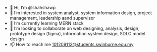 - 👋 Hi, I’m @shahshawp
- 👀 I’m interested in system analyst, system information design, project management, leadership aand supervisor
- 🌱 I’m currently learning MERN stack
- 💞️ I’m looking to collaborate on web designing, analysis, design, prototype design (figma), information system design, SDLC model design
- 📫 How to reach me 101209112@students.swinburne.edu.my

<!---
shahshawp/shahshawp is a ✨ special ✨ repository because its `README.md` (this file) appears on your GitHub profile.
You can click the Preview link to take a look at your changes.
--->
